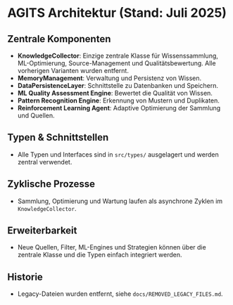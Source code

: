 # AGITS Architektur (Stand: Juli 2025)

## Zentrale Komponenten

- **KnowledgeCollector**: Einzige zentrale Klasse für Wissenssammlung, ML-Optimierung, Source-Management und Qualitätsbewertung. Alle vorherigen Varianten wurden entfernt.
- **MemoryManagement**: Verwaltung und Persistenz von Wissen.
- **DataPersistenceLayer**: Schnittstelle zu Datenbanken und Speichern.
- **ML Quality Assessment Engine**: Bewertet die Qualität von Wissen.
- **Pattern Recognition Engine**: Erkennung von Mustern und Duplikaten.
- **Reinforcement Learning Agent**: Adaptive Optimierung der Sammlung und Quellen.

## Typen & Schnittstellen

- Alle Typen und Interfaces sind in `src/types/` ausgelagert und werden zentral verwendet.

## Zyklische Prozesse

- Sammlung, Optimierung und Wartung laufen als asynchrone Zyklen im `KnowledgeCollector`.

## Erweiterbarkeit

- Neue Quellen, Filter, ML-Engines und Strategien können über die zentrale Klasse und die Typen einfach integriert werden.

## Historie

- Legacy-Dateien wurden entfernt, siehe `docs/REMOVED_LEGACY_FILES.md`.

